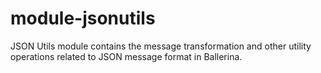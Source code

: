 # module-jsonutils
JSON Utils module contains the message transformation and other utility operations related to JSON message format in Ballerina.
